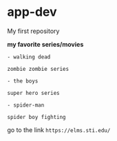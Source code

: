# app-dev
My first repository

**my favorite series/movies**

	- walking dead
 `zombie zombie series`
 
 	- the boys
  `super hero series`
  
  	- spider-man
  `spider boy fighting`

go to the link `https://elms.sti.edu/`
